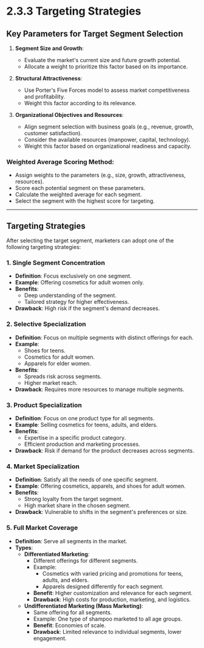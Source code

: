 # 2.3.3 Targeting Strategies

## Key Parameters for Target Segment Selection
1. **Segment Size and Growth**:
   - Evaluate the market's current size and future growth potential.
   - Allocate a weight to prioritize this factor based on its importance.

2. **Structural Attractiveness**:
   - Use Porter's Five Forces model to assess market competitiveness and profitability.
   - Weight this factor according to its relevance.

3. **Organizational Objectives and Resources**:
   - Align segment selection with business goals (e.g., revenue, growth, customer satisfaction).
   - Consider the available resources (manpower, capital, technology).
   - Weight this factor based on organizational readiness and capacity.

### Weighted Average Scoring Method:
- Assign weights to the parameters (e.g., size, growth, attractiveness, resources).
- Score each potential segment on these parameters.
- Calculate the weighted average for each segment.
- Select the segment with the highest score for targeting.

---

## Targeting Strategies
After selecting the target segment, marketers can adopt one of the following targeting strategies:

### 1. **Single Segment Concentration**
- **Definition**: Focus exclusively on one segment.
- **Example**: Offering cosmetics for adult women only.
- **Benefits**:
  - Deep understanding of the segment.
  - Tailored strategy for higher effectiveness.
- **Drawback**: High risk if the segment's demand decreases.

### 2. **Selective Specialization**
- **Definition**: Focus on multiple segments with distinct offerings for each.
- **Example**: 
  - Shoes for teens.
  - Cosmetics for adult women.
  - Apparels for elder women.
- **Benefits**:
  - Spreads risk across segments.
  - Higher market reach.
- **Drawback**: Requires more resources to manage multiple segments.

### 3. **Product Specialization**
- **Definition**: Focus on one product type for all segments.
- **Example**: Selling cosmetics for teens, adults, and elders.
- **Benefits**:
  - Expertise in a specific product category.
  - Efficient production and marketing processes.
- **Drawback**: Risk if demand for the product decreases across segments.

### 4. **Market Specialization**
- **Definition**: Satisfy all the needs of one specific segment.
- **Example**: Offering cosmetics, apparels, and shoes for adult women.
- **Benefits**:
  - Strong loyalty from the target segment.
  - High market share in the chosen segment.
- **Drawback**: Vulnerable to shifts in the segment's preferences or size.

### 5. **Full Market Coverage**
- **Definition**: Serve all segments in the market.
- **Types**:
  - **Differentiated Marketing**:
    - Different offerings for different segments.
    - Example: 
      - Cosmetics with varied pricing and promotions for teens, adults, and elders.
      - Apparels designed differently for each segment.
    - **Benefit**: Higher customization and relevance for each segment.
    - **Drawback**: High costs for production, marketing, and logistics.
  - **Undifferentiated Marketing (Mass Marketing)**:
    - Same offering for all segments.
    - Example: One type of shampoo marketed to all age groups.
    - **Benefit**: Economies of scale.
    - **Drawback**: Limited relevance to individual segments, lower engagement.

